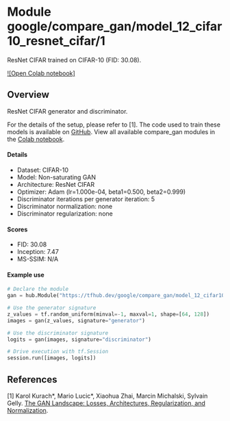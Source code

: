 # Module google/compare_gan/model_12_cifar10_resnet_cifar/1
ResNet CIFAR trained on CIFAR-10 (FID: 30.08).

<!-- module-type: image-generator -->
<!-- task: image-generator -->
<!-- asset-path: legacy -->
<!-- network-architecture: resnet-cifar -->
<!-- dataset: cifar-10 -->
<!-- fine-tunable: false -->
<!-- format: hub -->


[![Open Colab notebook]](https://colab.research.google.com/github/google/compare_gan/blob/v2/compare_gan/src/tfhub_models.ipynb)

## Overview

ResNet CIFAR generator and discriminator.

For the details of the setup, please refer to [1].
The code used to train these models is available on
[GitHub](https://github.com/google/compare_gan).
View all available compare_gan modules in the [Colab notebook](https://colab.research.google.com/github/google/compare_gan/blob/v2/compare_gan/src/tfhub_models.ipynb).

#### Details

* Dataset: CIFAR-10
* Model: Non-saturating GAN
* Architecture: ResNet CIFAR
* Optimizer: Adam (lr=1.000e-04, beta1=0.500, beta2=0.999)
* Discriminator iterations per generator iteration: 5
* Discriminator normalization: none
* Discriminator regularization: none

#### Scores

* FID: 30.08
* Inception: 7.47
* MS-SSIM: N/A

#### Example use
```python
# Declare the module
gan = hub.Module("https://tfhub.dev/google/compare_gan/model_12_cifar10_resnet_cifar/1")

# Use the generator signature
z_values = tf.random_uniform(minval=-1, maxval=1, shape=[64, 128])
images = gan(z_values, signature="generator")

# Use the discriminator signature
logits = gan(images, signature="discriminator")

# Drive execution with tf.Session
session.run([images, logits])
```

## References

[1] Karol Kurach*, Mario Lucic*, Xiaohua Zhai, Marcin Michalski, Sylvain Gelly.
[The GAN Landscape: Losses, Architectures, Regularization, and Normalization](https://arxiv.org/abs/1807.04720).
